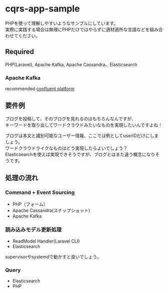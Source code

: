 # cqrs-app-sample

PHPを使って理解しやすいようなサンプルにしています。  
実際に実践する場合は無理にPHPだけではやらずに適材適所な言語などを組み合わせてください。

## Required 

PHP(Laravel), Apache Kafka, Apache Cassandra、Elasticsearch

### Apache Kafka

recommended [confluent platform](https://www.confluent.jp/)

## 要件例

ブログを投稿して、そのブログを見れるのはもちろんなんですが、  
キーワードを取り出してワードクラウドみたいなものを実現したいんですよね！  

ブログは本文と識別可能なユーザー情報、ここでは例としてuserIDだけにしましょう。  
ワードクラウドライクなものはどう実現したらよいでしょう？  
Elasticsearchを使えば実現できそうですが、ブログとはまた違う概念になりそうです。  

## 処理の流れ

### Command + Event Sourcing

 - PHP（フォーム） 
 - Apache Cassandra(スナップショット)
 - Apache Kafka
 
### 読み込みモデル更新処理

 - ReadModel Handler(Laravel CLI)
 - Elasticsearch

supervisorやsystemdで動かすと良いでしょう。

### Query

 - Elasticsearch
 - PHP

